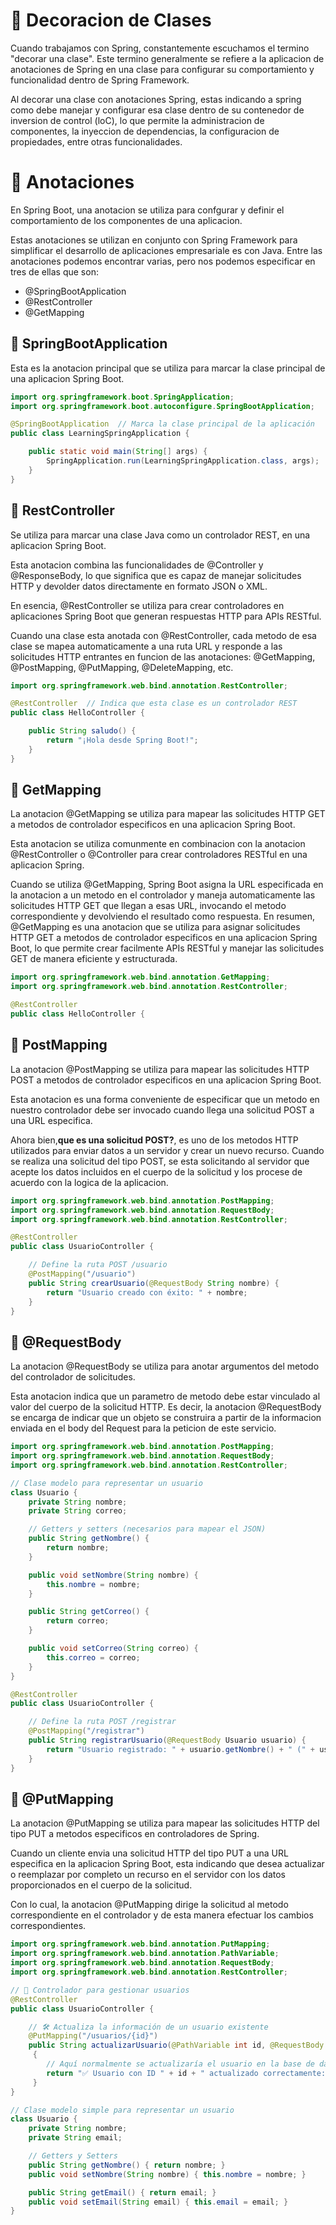 # 🧠 Decoracion de Clases 
Cuando trabajamos con Spring, constantemente escuchamos el termino "decorar una clase". Este termino generalmente se refiere a la aplicacion de anotaciones de Spring en una clase para configurar su comportamiento y 
funcionalidad dentro de Spring Framework.

Al decorar una clase con anotaciones Spring, estas indicando a spring como debe manejar y configurar esa clase dentro de su contenedor de inversion de control (loC),
lo que permite la administracion de componentes, la inyeccion de dependencias, la configuracion de propiedades, entre otras funcionalidades.

# 📘 Anotaciones 
En Spring Boot, una anotacion se utiliza para confgurar y definir el comportamiento de los componentes de una aplicacion.

Estas anotaciones se utilizan en conjunto con Spring Framework para simplificar el desarrollo de aplicaciones empresariale es con Java.
Entre las anotaciones podemos encontrar varias, pero nos podemos especificar en tres de ellas que son: 
- @SpringBootApplication
- @RestController
- @GetMapping

## 🧩 SpringBootApplication
Esta es la anotacion principal que se utiliza para marcar la clase principal de una aplicacion Spring Boot.

```java
import org.springframework.boot.SpringApplication;
import org.springframework.boot.autoconfigure.SpringBootApplication;

@SpringBootApplication  // Marca la clase principal de la aplicación
public class LearningSpringApplication {

    public static void main(String[] args) {
        SpringApplication.run(LearningSpringApplication.class, args);
    }
}
```

## 🧩 RestController
Se utiliza para marcar una clase Java como un controlador REST, en una aplicacion Spring Boot.

Esta anotacion combina las funcionalidades de @Controller y @ResponseBody, lo que significa que es capaz de manejar solicitudes HTTP y devolder datos directamente en formato JSON o XML.

En esencia, @RestController se utiliza para crear controladores en aplicaciones Spring Boot que generan respuestas HTTP para APIs RESTful.

Cuando una clase esta anotada con @RestController, cada metodo de esa clase se mapea automaticamente a una ruta URL y responde a las solicitudes HTTP entrantes
en funcion de las anotaciones: @GetMapping, @PostMapping, @PutMapping, @DeleteMapping, etc.

```java
import org.springframework.web.bind.annotation.RestController;

@RestController  // Indica que esta clase es un controlador REST
public class HelloController {

    public String saludo() {
        return "¡Hola desde Spring Boot!";
    }
}
```

## 🧩 GetMapping 
La anotacion @GetMapping se utiliza para mapear las solicitudes HTTP GET a metodos de controlador especificos en una aplicacion Spring Boot.

Esta anotacion se utiliza comunmente en combinacion con la anotacion @RestController o @Controller para crear controladores RESTful en una aplicacion Spring.

Cuando se utiliza @GetMapping, Spring Boot asigna la URL especificada en la anotacion a un metodo en el controlador y maneja automaticamente las solicitudes HTTP GET
que llegan a esas URL, invocando el metodo correspondiente y devolviendo el resultado como respuesta. En resumen, @GetMapping es una anotacion que se utiliza para asignar solicitudes
HTTP GET a metodos de controlador especificos en una aplicacion Spring Boot, lo que permite crear facilmente APIs RESTful y manejar las solicitudes GET de manera eficiente y estructurada.

```java
import org.springframework.web.bind.annotation.GetMapping;
import org.springframework.web.bind.annotation.RestController;

@RestController
public class HelloController {

```

## 🧩 PostMapping
La anotacion @PostMapping se utiliza para mapear las solicitudes HTTP POST a metodos de controlador especificos en una aplicacion Spring Boot.

Esta anotacion es una forma conveniente de especificar que un metodo en nuestro controlador debe ser invocado cuando llega una solicitud POST a una URL especifica.

Ahora bien,**que es una solicitud POST?**, es uno de los metodos HTTP utilizados para enviar datos a un servidor y crear un nuevo recurso. Cuando se realiza una solicitud del tipo POST, se esta solicitando al servidor que acepte los datos incluidos en el cuerpo de la solicitud y los procese de acuerdo con la logica de la aplicacion.  

```java
import org.springframework.web.bind.annotation.PostMapping;
import org.springframework.web.bind.annotation.RequestBody;
import org.springframework.web.bind.annotation.RestController;

@RestController
public class UsuarioController {

    // Define la ruta POST /usuario
    @PostMapping("/usuario")
    public String crearUsuario(@RequestBody String nombre) {
        return "Usuario creado con éxito: " + nombre;
    }
}

```

## 🧩 @RequestBody 
La anotacion @RequestBody se utiliza para anotar argumentos del metodo del controlador de solicitudes.

Esta anotacion indica que un parametro de metodo debe estar vinculado al valor del cuerpo de la solicitud HTTP. Es decir, la anotacion @RequestBody se encarga de indicar que un objeto se construira a partir de la informacion enviada en el body del Request para la peticion de este servicio.


```java
import org.springframework.web.bind.annotation.PostMapping;
import org.springframework.web.bind.annotation.RequestBody;
import org.springframework.web.bind.annotation.RestController;

// Clase modelo para representar un usuario
class Usuario {
    private String nombre;
    private String correo;

    // Getters y setters (necesarios para mapear el JSON)
    public String getNombre() {
        return nombre;
    }

    public void setNombre(String nombre) {
        this.nombre = nombre;
    }

    public String getCorreo() {
        return correo;
    }

    public void setCorreo(String correo) {
        this.correo = correo;
    }
}

@RestController
public class UsuarioController {

    // Define la ruta POST /registrar
    @PostMapping("/registrar")
    public String registrarUsuario(@RequestBody Usuario usuario) {
        return "Usuario registrado: " + usuario.getNombre() + " (" + usuario.getCorreo() + ")";
    }
}

```

## 🧩 @PutMapping
La anotacion @PutMapping se utiliza para mapear las solicitudes HTTP del tipo PUT a metodos especificos en controladores de Spring.

Cuando un cliente envia una solicitud HTTP del tipo PUT a una URL especifica en la aplicacion Spring Boot, esta indicando que desea actualizar o reemplazar por completo un recurso en el servidor con los datos proporcionados en el cuerpo de la solicitud. 

Con lo cual, la anotacion @PutMapping dirige la solicitud al metodo correspondiente en el controlador y de esta manera efectuar los cambios correspondientes.

```java
import org.springframework.web.bind.annotation.PutMapping;
import org.springframework.web.bind.annotation.PathVariable;
import org.springframework.web.bind.annotation.RequestBody;
import org.springframework.web.bind.annotation.RestController;

// 📘 Controlador para gestionar usuarios
@RestController
public class UsuarioController {

    // 🛠️ Actualiza la información de un usuario existente
    @PutMapping("/usuarios/{id}")
    public String actualizarUsuario(@PathVariable int id, @RequestBody Usuario usuario)  // @PathVariable Obtiene el ID del usuario desde la URL @RequestBody Usuario usuario y @RequestBody Recibe los datos del usuario desde el cuerpo de la petición.
     {
        // Aquí normalmente se actualizaría el usuario en la base de datos
        return "✅ Usuario con ID " + id + " actualizado correctamente: " + usuario.getNombre();
     }
}

// Clase modelo simple para representar un usuario
class Usuario {
    private String nombre;
    private String email;

    // Getters y Setters
    public String getNombre() { return nombre; }
    public void setNombre(String nombre) { this.nombre = nombre; }

    public String getEmail() { return email; }
    public void setEmail(String email) { this.email = email; }
}
```
